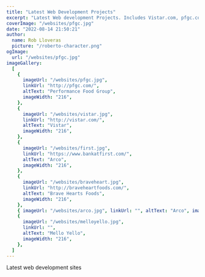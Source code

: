 ```yaml
---
title: "Latest Web Development Projects"
excerpt: "Latest Web development Projects. Includes Vistar.com, pfgc.com, bankatfirst.com ..."
coverImage: "/websites/pfgc.jpg"
date: "2022-08-14 21:50:21"
author:
  name: Rob Lloveras
  picture: "/roberto-character.png"
ogImage:
  url: "/websites/pfgc.jpg"
imageGallery:
  [
    {
      imageUrl: "/websites/pfgc.jpg",
      linkUrl: "http://pfgc.com/",
      altText: "Performance Food Group",
      imageWidth: "216",
    },
    {
      imageUrl: "/websites/vistar.jpg",
      linkUrl: "http://vistar.com/",
      altText: "Vistar",
      imageWidth: "216",
    },
    {
      imageUrl: "/websites/first.jpg",
      linkUrl: "https://www.bankatfirst.com/",
      altText: "Arco",
      imageWidth: "216",
    },
    {
      imageUrl: "/websites/braveheart.jpg",
      linkUrl: "http://braveheartfoods.com/",
      altText: "Brave Hearts Foods",
      imageWidth: "216",
    },
    { imageUrl: "/websites/arco.jpg", linkUrl: "", altText: "Arco", imageWidth: "216" },
    {
      imageUrl: "/websites/melloyello.jpg",
      linkUrl: "",
      altText: "Mello Yello",
      imageWidth: "216",
    },
  ]
---
```


Latest web development sites
